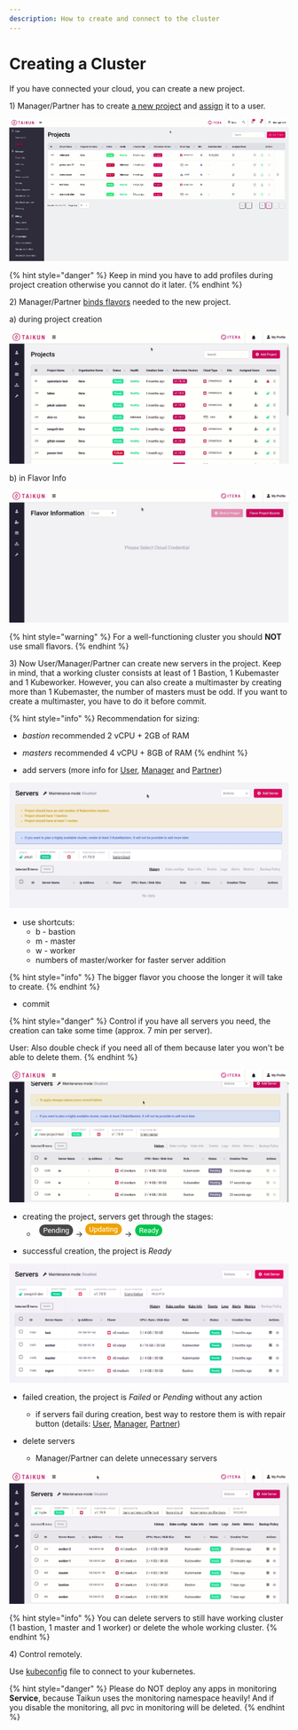 ```yaml
---
description: How to create and connect to the cluster
---
```


# Creating a Cluster

If you have connected your cloud, you can create a new project.

1\) Manager/Partner has to create [a new project](https://itera.gitbook.io/taikun/user-guide-1/manager/projects/creating-a-new-project) and [assign](https://itera.gitbook.io/taikun/user-guide-1/manager/projects#assigned-users) it to a user.

![Add project and assign it to user](<../.gitbook/assets/add proj (2).gif>)

{% hint style="danger" %}
Keep in mind you have to add profiles during project creation otherwise you cannot do it later.
{% endhint %}



2\) Manager/Partner [binds flavors](https://itera.gitbook.io/taikun/user-guide-1/manager/flavor-info#bind-to-project) needed to the new project.

a) during project creation

![Flavor - project creation](<../.gitbook/assets/add flavor proj creation.gif>)

b) in Flavor Info

![Flavor - Flavor Info](<../.gitbook/assets/add flavor flavor info.gif>)

{% hint style="warning" %}
For a well-functioning cluster you should **NOT** use small flavors.
{% endhint %}



3\) Now User/Manager/Partner can create new servers in the project. Keep in mind, that a working cluster consists at least of 1 Bastion, 1 Kubemaster and 1 Kubeworker. However, you can also create a multimaster by creating more than 1 Kubemaster, the number of masters must be odd. If you want to create a multimaster, you have to do it before commit.

{% hint style="info" %}
Recommendation for sizing:

* _bastion_ recommended 2 vCPU + 2GB of RAM
* _masters_ recommended 4 vCPU + 8GB of RAM
{% endhint %}

* add servers (more info for [User](https://itera.gitbook.io/taikun/user-guide-1/user/projects/project-details), [Manager](https://itera.gitbook.io/taikun/user-guide-1/manager/projects/project-details) and [Partner](https://itera.gitbook.io/taikun/user-guide-1/partner/projects/project-details))

![Add servers](<../.gitbook/assets/add server (8).gif>)

* use shortcuts:
  * b - bastion
  * m - master
  * w - worker
  * numbers of master/worker for faster server addition&#x20;

{% hint style="info" %}
The bigger flavor you choose the longer it will take to create.
{% endhint %}



* commit

{% hint style="danger" %}
Control if you have all servers you need, the creation can take some time (approx. 7 min per server).

User: Also double check if you need all of them because later you won't be able to delete them.
{% endhint %}



![Commit](<../.gitbook/assets/commit (1).gif>)



* creating the project, servers get through the stages:
  * ![](../.gitbook/assets/pending.png)->![](../.gitbook/assets/updating.png)->![](../.gitbook/assets/Ready.png)

&#x20;

* successful creation, the project is _Ready_

![Ready](../.gitbook/assets/ready.png)

* failed creation, the project is _Failed_ or _Pending_ without any action
  * if servers fail during creation, best way to restore them is with repair button (details: [User](https://itera.gitbook.io/taikun/user-guide-1/user/projects/project-details#repair), [Manager](https://itera.gitbook.io/taikun/user-guide-1/manager/projects/project-details#repair), [Partner](https://itera.gitbook.io/taikun/user-guide-1/partner/projects/project-details#repair))



* delete servers
  * Manager/Partner can delete unnecessary servers

![Delete unnecessary servers](<../.gitbook/assets/delete unnecessary servers.gif>)

{% hint style="info" %}
You can delete servers to still have working cluster (1 bastion, 1 master and 1 worker) or delete the whole working cluster.
{% endhint %}



4\) Control remotely.

Use [kubeconfig](https://itera.gitbook.io/taikun/guidelines/backup-monitoring-lock-reboot#kube-configs) file to connect to your kubernetes.



{% hint style="danger" %}
Please do NOT deploy any apps in monitoring **Service**, because Taikun uses the monitoring namespace heavily! And if you disable the monitoring, all pvc in monitoring will be deleted.
{% endhint %}
